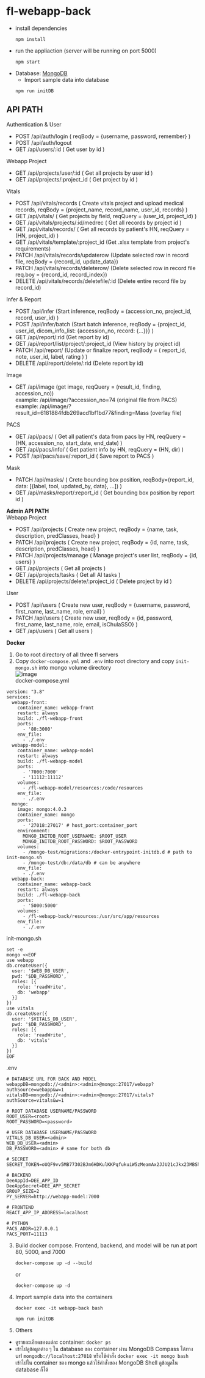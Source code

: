 # fl-webapp-back
- install dependencies
   ```
   npm install
   ```
- run the appliaction (server will be running on port 5000)
  ```
  npm start
  ```
- Database: [MongoDB](https://docs.mongodb.com/manual/installation/)
   - Import sample data into database
  ```
  npm run initDB
  ```

## API PATH
Authentication & User <br />
- POST /api/auth/login ( reqBody = {username, password, remember} )
- POST /api/auth/logout 
- GET /api/users/:id ( Get user by id )

Webapp Project
- GET /api/projects/user/:id ( Get all projects by user id )
- GET /api/projects/:project_id ( Get project by id )

Vitals
- POST /api/vitals/records ( Create vitals project and upload medical records, reqBody = {project_name, record_name, user_id, records} )
- GET /api/vitals/ ( Get projects by field, reqQuery = (user_id, project_id) )
- GET /api/vitals/projects/:id/medrec ( Get all records by project id )
- GET /api/vitals/records/ ( Get all records by patient's HN, reqQuery = (HN, project_id) )
- GET /api/vitals/template/:project_id (Get .xlsx template from project's requirements)
- PATCH /api/vitals/records/updaterow (Update selected row in record file, reqBody = {record_id, update_data})
- PATCH /api/vitals/records/deleterow/ (Delete selected row in record file req.boy = {record_id, record_index}) 
- DELETE /api/vitals/records/deletefile/:id (Delete entire record file by record_id) 

Infer & Report
- POST /api/infer (Start inference, reqBody = (accession_no, project_id, record, user_id) )
- POST /api/infer/batch (Start batch inference, reqBody = {project_id, user_id, dicom_info_list: {accession_no, record: {...}}} )
- GET /api/report/:rid (Get report by id)
- GET /api/report/list/project/:project_id (View history by project id)
- PATCH /api/report/ (Update or finalize report, reqBody = ( report_id, note, user_id, label, rating ) )
- DELETE /api/report/delete/:rid (Delete report by id)

Image
- GET /api/image (get image, reqQuery = (result_id, finding, accession_no)) <br />
  example: /api/image/?accession_no=74 (original file from PACS) <br />
  example: /api/image/?result_id=6181884fdb269acd1bf1bd77&finding=Mass (overlay file)

PACS
- GET /api/pacs/ ( Get all patient's data from pacs by HN, reqQuery = (HN, accession_no, start_date, end_date) )
- GET /api/pacs/info/ ( Get patient info by HN, reqQuery = (HN, dir) )
- POST /api/pacs/save/:report_id ( Save report to PACS )

Mask
- PATCH /api/masks/ ( Crete bounding box position, reqBody=(report_id, data: [{label, tool, updated_by, data}, ...]) )
- GET /api/masks/report/:report_id ( Get bounding box position by report id )

**Admin API PATH** <br />
Webapp Project
- POST /api/projects ( Create new project, reqBody = {name, task, description, predClasses, head} )
- PATCH /api/projects ( Create new project, reqBody = {id, name, task, description, predClasses, head} )
- PATCH /api/projects/manage ( Manage project's user list, reqBody = {id, users} )
- GET /api/projects ( Get all projects )
- GET /api/projects/tasks ( Get all AI tasks )
- DELETE /api/projects/delete/:project_id ( Delete project by id )
 
User
- POST /api/users ( Create new user, reqBody = {username, password, first_name, last_name, role, email} )
- PATCH /api/users ( Create new user, reqBody = {id, password, first_name, last_name, role, email, isChulaSSO} )
- GET /api/users ( Get all users )


**Docker** <br />
1. Go to root directory of all three fl servers
2. Copy `docker-compose.yml` and `.env` into root directory and copy `init-mongo.sh` into mongo volume directory <br />
![image](https://user-images.githubusercontent.com/47110972/159545612-269a81f4-4c47-4624-841f-920c60c8fe84.png) <br />
  docker-compose.yml
  ```
  version: "3.8"
  services:
    webapp-front:
      container_name: webapp-front
      restart: always
      build: ./fl-webapp-front
      ports:
        - '80:3000'
      env_file:
        - ./.env
    webapp-model:
      container_name: webapp-model
      restart: always
      build: ./fl-webapp-model
      ports:
        - '7000:7000'
        - '11112:11112'
      volumes:
        - /fl-webapp-model/resources:/code/resources
      env_file:
        - ./.env
    mongo:
      image: mongo:4.0.3
      container_name: mongo
      ports:
        - '27018:27017' # host_port:container_port
      environment:
        MONGO_INITDB_ROOT_USERNAME: $ROOT_USER
        MONGO_INITDB_ROOT_PASSWORD: $ROOT_PASSWORD
      volumes:
        - /mongo-test/migrations:/docker-entrypoint-initdb.d # path to init-mongo.sh
        - /mongo-test/db:/data/db # can be anywhere
      env_file:
        - ./.env
    webapp-back:
      container_name: webapp-back
      restart: always
      build: ./fl-webapp-back
      ports:
        - '5000:5000'
      volumes:
        - /fl-webapp-back/resources:/usr/src/app/resources
      env_file:
        - ./.env
  ```
  init-mongo.sh
  ```
  set -e
  mongo <<EOF
  use webapp
  db.createUser({
    user: '$WEB_DB_USER',
    pwd: '$DB_PASSWORD',
    roles: [{
      role: 'readWrite',
      db: 'webapp'
    }]
  })
  use vitals
  db.createUser({
    user: '$VITALS_DB_USER',
    pwd: '$DB_PASSWORD',
    roles: [{
      role: 'readWrite',
      db: 'vitals'
    }]
  })
  EOF
  ```
  .env
  ```
  # DATABASE URL FOR BACK AND MODEL
  webappDB=mongodb://<admin>:<admin>@mongo:27017/webapp?authSource=webapp&w=1
  vitalsDB=mongodb://<admin>:<admin>@mongo:27017/vitals?authSource=vitals&w=1

  # ROOT DATABASE USERNAME/PASSWORD
  ROOT_USER=<root>
  ROOT_PASSWORD=<password>
  
  # USER DATABASE USERNAME/PASSWORD
  VITALS_DB_USER=<admin>
  WEB_DB_USER=<admin>
  DB_PASSWORD=<admin> # same for both db

  # SECRET
  SECRET_TOKEN=oUQF9vv5MB77302BJm6HDKulKKPqfukuiW5zMeamAx2JJU21cJkx23MBShP3GVt

  # BACKEND
  DeeAppId=DEE_APP_ID
  DeeAppSecret=DEE_APP_SECRET
  GROUP_SIZE=2
  PY_SERVER=http://webapp-model:7000

  # FRONTEND
  REACT_APP_IP_ADDRESS=localhost

  # PYTHON
  PACS_ADDR=127.0.0.1
  PACS_PORT=11113
  ```
3. Build docker compose. Frontend, backend, and model will be run at port 80, 5000, and 7000
   ```
   docker-compose up -d --build
   ```
   or
   ```
   docker-compose up -d
   ```
4. Import sample data into the containers
   ```
   docker exec -it webapp-back bash
   ```
   ```
   npm run initDB
   ```
5. Others
- ดูรายละเอียดของแต่ละ container: `docker ps`
- เข้าไปดูข้อมูลต่าง ๆ ใน database ของ container ผ่าน MongoDB Compass ได้ทาง url `mongodb://localhost:27018` หรือใช้คำสั่ง `docker exec -it mongo bash` เข้าไปใน container ของ mongo แล้วใช้คำสั่งของ MongoDB Shell ดูข้อมูลใน database ก็ได้
